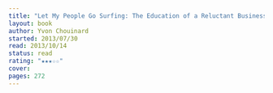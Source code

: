 ```yaml
---
title: "Let My People Go Surfing: The Education of a Reluctant Businessman"
layout: book
author: Yvon Chouinard
started: 2013/07/30
read: 2013/10/14
status: read
rating: "★★★☆☆"
cover: 
pages: 272
---
```

